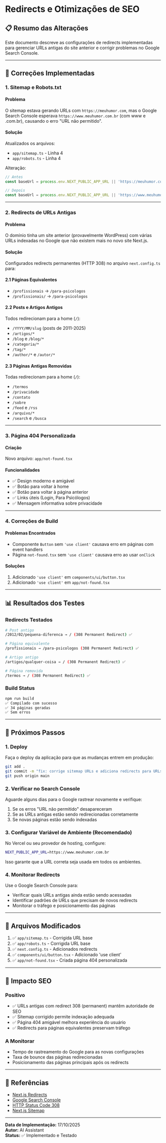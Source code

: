 # Redirects e Otimizações de SEO

## 📋 Resumo das Alterações

Este documento descreve as configurações de redirects implementadas para gerenciar URLs antigas do site anterior e corrigir problemas no Google Search Console.

---

## 🔧 Correções Implementadas

### 1. **Sitemap e Robots.txt**

#### Problema
O sitemap estava gerando URLs com `https://meuhumor.com`, mas o Google Search Console esperava `https://www.meuhumor.com.br` (com www e .com.br), causando o erro "URL não permitido".

#### Solução
Atualizados os arquivos:
- `app/sitemap.ts` - Linha 4
- `app/robots.ts` - Linha 4

Alteração:
```typescript
// Antes
const baseUrl = process.env.NEXT_PUBLIC_APP_URL || 'https://meuhumor.com';

// Depois
const baseUrl = process.env.NEXT_PUBLIC_APP_URL || 'https://www.meuhumor.com.br';
```

---

### 2. **Redirects de URLs Antigas**

#### Problema
O domínio tinha um site anterior (provavelmente WordPress) com várias URLs indexadas no Google que não existem mais no novo site Next.js.

#### Solução
Configurados redirects permanentes (HTTP 308) no arquivo `next.config.ts` para:

#### 2.1 Páginas Equivalentes
- `/profissionais` → `/para-psicologos`
- `/profissionais/` → `/para-psicologos`

#### 2.2 Posts e Artigos Antigos
Todos redirecionam para a home (`/`):
- `/YYYY/MM/slug` (posts de 2011-2025)
- `/artigos/*`
- `/blog` e `/blog/*`
- `/categoria/*`
- `/tag/*`
- `/author/*` e `/autor/*`

#### 2.3 Páginas Antigas Removidas
Todas redirecionam para a home (`/`):
- `/termos`
- `/privacidade`
- `/contato`
- `/sobre`
- `/feed` e `/rss`
- `/arquivo/*`
- `/search` e `/busca`

---

### 3. **Página 404 Personalizada**

#### Criação
Novo arquivo: `app/not-found.tsx`

#### Funcionalidades
- ✅ Design moderno e amigável
- ✅ Botão para voltar à home
- ✅ Botão para voltar à página anterior
- ✅ Links úteis (Login, Para Psicólogos)
- ✅ Mensagem informativa sobre privacidade

---

### 4. **Correções de Build**

#### Problemas Encontrados
- Componente `Button` sem `'use client'` causava erro em páginas com event handlers
- Página `not-found.tsx` sem `'use client'` causava erro ao usar `onClick`

#### Soluções
1. Adicionado `'use client'` em `components/ui/button.tsx`
2. Adicionado `'use client'` em `app/not-found.tsx`

---

## 📊 Resultados dos Testes

### Redirects Testados
```bash
# Post antigo
/2012/02/pequena-diferenca → / (308 Permanent Redirect) ✅

# Página equivalente
/profissionais → /para-psicologos (308 Permanent Redirect) ✅

# Artigo antigo
/artigos/qualquer-coisa → / (308 Permanent Redirect) ✅

# Página removida
/termos → / (308 Permanent Redirect) ✅
```

### Build Status
```bash
npm run build
✅ Compilado com sucesso
✅ 34 páginas geradas
✅ Sem erros
```

---

## 🚀 Próximos Passos

### 1. Deploy
Faça o deploy da aplicação para que as mudanças entrem em produção:
```bash
git add .
git commit -m "fix: corrige sitemap URLs e adiciona redirects para URLs antigas"
git push origin main
```

### 2. Verificar no Search Console
Aguarde alguns dias para o Google rastrear novamente e verifique:
1. Se os erros "URL não permitido" desapareceram
2. Se as URLs antigas estão sendo redirecionadas corretamente
3. Se novas páginas estão sendo indexadas

### 3. Configurar Variável de Ambiente (Recomendado)
No Vercel ou seu provedor de hosting, configure:
```bash
NEXT_PUBLIC_APP_URL=https://www.meuhumor.com.br
```
Isso garante que a URL correta seja usada em todos os ambientes.

### 4. Monitorar Redirects
Use o Google Search Console para:
- Verificar quais URLs antigas ainda estão sendo acessadas
- Identificar padrões de URLs que precisam de novos redirects
- Monitorar o tráfego e posicionamento das páginas

---

## 📝 Arquivos Modificados

1. ✅ `app/sitemap.ts` - Corrigida URL base
2. ✅ `app/robots.ts` - Corrigida URL base
3. ✅ `next.config.ts` - Adicionados redirects
4. ✅ `components/ui/button.tsx` - Adicionado 'use client'
5. ✅ `app/not-found.tsx` - Criada página 404 personalizada

---

## 🎯 Impacto SEO

### Positivo
- ✅ URLs antigas com redirect 308 (permanent) mantêm autoridade de SEO
- ✅ Sitemap corrigido permite indexação adequada
- ✅ Página 404 amigável melhora experiência do usuário
- ✅ Redirects para páginas equivalentes preservam tráfego

### A Monitorar
- Tempo de rastreamento do Google para as novas configurações
- Taxa de bounce das páginas redirecionadas
- Posicionamento das páginas principais após os redirects

---

## 🔗 Referências

- [Next.js Redirects](https://nextjs.org/docs/app/api-reference/next-config-js/redirects)
- [Google Search Console](https://search.google.com/search-console)
- [HTTP Status Code 308](https://developer.mozilla.org/en-US/docs/Web/HTTP/Status/308)
- [Next.js Sitemap](https://nextjs.org/docs/app/api-reference/file-conventions/metadata/sitemap)

---

**Data de Implementação:** 17/10/2025  
**Autor:** AI Assistant  
**Status:** ✅ Implementado e Testado

